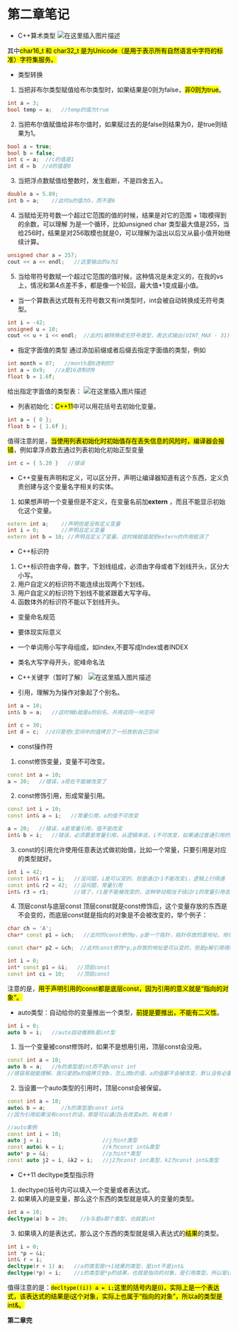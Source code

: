 # 第二章笔记

 - C++算术类型
 ![在这里插入图片描述](https://img-blog.csdnimg.cn/60c4b99c1952452396c14f9c3a8683ba.png?x-oss-process=image/watermark,type_ZmFuZ3poZW5naGVpdGk,shadow_10,text_aHR0cHM6Ly9ibG9nLmNzZG4ubmV0L3FxXzU1NzgzNzQw,size_16,color_FFFFFF,t_70)

其中<mark>char16_t 和 char32_t 是为Unicode（是用于表示所有自然语言中字符的标准）字符集服务。

 - 类型转换
 1. 当把非布尔类型赋值给布尔类型时，如果结果是0则为false，<mark>非0则为true</mark>。

```cpp
int a = 3;
bool temp = a;   //temp的值为true
```

 2. 当把布尔值赋值给非布尔值时，如果赋过去的是false则结果为0，是true则结果为1。


```cpp
bool a = true;
bool b = false;
int c = a;  //c的值是1
int d = b  //d的值是0
```
3. 当把浮点数赋值给整数时，发生截断，不是四舍五入。

```cpp
double a = 5.89;
int b = a;    //此时a的值为5，而不是6
```
4. 当赋给无符号数一个超过它范围的值的时候，结果是对它的范围 + 1取模得到的余数，可以理解 为是一个循环，比如unsigned char 类型最大值是255，当给256时，结果是对256取模也就是0，可以理解为溢出以后又从最小值开始继续计算。

```cpp
unsigned char a = 257;
cout << a << endl;   //这里输出的a为1
```
5. 当给带符号数赋一个超过它范围的值时候，这种情况是未定义的，在我的vs上，情况和第4点差不多，都是像一个轮回，最大值+1变成最小值。

- 当一个算数表达式既有无符号数又有int类型时，int会被自动转换成无符号类型。

```cpp
int i = -42;
unsigned u = 10;
cout << u + i << endl;  //此时i被转换成无符号类型，表达式输出(UINT_MAX - 31)
```
- 指定字面值的类型
通过添加前缀或者后缀去指定字面值的类型，例如

```cpp
int month = 07;   //month是8进制的7
int a = 0x9;   //a是16进制的9
float b = 1.6f;
```
给出指定字面值的类型表：
![在这里插入图片描述](https://img-blog.csdnimg.cn/df469cd54564442f900bbcd8eaa763ef.png?x-oss-process=image/watermark,type_ZmFuZ3poZW5naGVpdGk,shadow_10,text_aHR0cHM6Ly9ibG9nLmNzZG4ubmV0L3FxXzU1NzgzNzQw,size_16,color_FFFFFF,t_70)



- 列表初始化：<mark>C++11</mark>中可以用花括号去初始化变量。

```cpp
int a = { 0 };
float b = { 1.6f };
```
值得注意的是，<mark>当使用列表初始化时初始值存在丢失信息的风险时，编译器会报错</mark>，例如拿浮点数去通过列表初始化初始正型变量

```cpp
int c = { 5.20 }   //错误
```


- C++变量有声明和定义，可以区分开，声明让编译器知道有这个东西，定义负责创建与这个变量名字相关的实体。
1. 如果想声明一个变量但是不定义，在变量名前加**extern** ，而且不能显示初始化这个变量。

```cpp
extern int a;    //声明但是没有定义变量
int i = 0;       //声明且定义变量
extern int b = 10; //声明且定义了变量，这时候赋值就把extern的作用抵消了
```


- C++标识符
1. C++标识符由字母，数字，下划线组成，必须由字母或者下划线开头，区分大小写。
2. 用户自定义的标识符不能连续出现两个下划线。
3. 用户自定义的标识符下划线不能紧跟着大写字母。
4. 函数体外的标识符不能以下划线开头。


 - 变量命名规范
 - 要体现实际意义
 - 一个单词用小写字母组成，如index,不要写成Index或者INDEX
 - 类名大写字母开头，驼峰命名法


 - C++关键字（暂时了解）
 ![在这里插入图片描述](https://img-blog.csdnimg.cn/4741bffb10074690a2c8d24c9fcf438b.png?x-oss-process=image/watermark,type_ZmFuZ3poZW5naGVpdGk,shadow_10,text_aHR0cHM6Ly9ibG9nLmNzZG4ubmV0L3FxXzU1NzgzNzQw,size_16,color_FFFFFF,t_70)

- 引用，理解为为操作对象起了个别名。

```cpp
int a = 10;
int& b = a;   //这时候b就是a的别名，共用这同一块空间

int c = 30;
int d = c;  //d只是把c空间中的值拷贝了一份放到自己空间
```


- const操作符

1. const修饰变量，变量不可改变。

```cpp
const int a = 10;
a = 20;   //错误，a现在不能被改变了
```
2. const修饰引用，形成常量引用。

```cpp
const int i = 10;
const int& a = i;   //常量引用，a的值不可改变

a = 20;   //错误，a是常量引用，值不能改变
int& b = i;   //错误，必须要是常量引用，从逻辑来说，i不可改变，如果通过普通引用的方式又可以把i改变，那么就矛盾了 
```
3. const的引用允许使用任意表达式做初始值，比如一个常量，只要引用是对应的类型就好。

```cpp
int i = 42;
const int& r1 = i;   //没问题，i是可以变的，但是通过r1不能改变i，逻辑上行得通
const int& r2 = 42;  //没问题，常量引用
int& r3 = r1;        //错了，r1是不能被改变的，这种举动相当于绕过r1的常量引用去改变r1，有问题
```

4. 顶层const与底层const
顶层const就是const修饰后，这个变量存放的东西是不会变的，而底层const就是指向的对象是不会被改变的，举个例子：

```cpp
char ch = 'A';
char* const p1 = &ch;   //此时的const修饰p，p是一个指针，指针存放的是地址，地址不能被改变，也就是指针指向不能变,为顶层const

const char* p2 = &ch;  //此时const修饰*p,p存放的地址是可以变的，但是p解引用得到的值是不能被改变的，这就是底层const
```


```cpp
int i = 0;
int* const p1 = &i;   //顶层const
const int ci = 10;    //顶层const
```
注意的是，<mark>用于声明引用的const都是底层const，因为引用的意义就是“指向的对象”。</mark>



- auto类型：自动给你的变量推出一个类型，<mark>前提是要推出，不能有二义性</mark>。

```cpp
int i = 0;
auto b = i;   //auto自动推断b是int型
```
1. 当一个变量被const修饰时，如果不是想用引用，顶层const会没用。

```cpp
const int a = 10;
auto b = a;   //b的类型是int而不是const int
//很容易就能理解，我只是把a的值拷贝到b，怎么改b的值，a的值都不会被改变，默认没有必要上const
```

2. 当设置一个auto类型的引用时，顶层const会被保留。

```cpp
const int a = 10;
auto& b = a;     //b的类型是const int&
//因为引用如果没有const的话，那是可以通过b去改变a的，有毛病！
```

```cpp
//auto案例
const int i = 10;
auto j = i;                   //j为int类型
const auto& k = i;            //k为const int&类型 
auto* p = &i;                 //p为int*类型
const auto j2 = i, &k2 = i;   //j2为const int类型，k2为const int&类型
```


- C++11 decltype类型指示符
1. decltype()括号内可以填入一个变量或者表达式。
2. 如果填入的是变量，那么这个东西的类型就是填入的变量的类型。

```cpp
int a = 10;
decltype(a) b = 20;    //b与是a那个类型，也就是int
```

3. 如果填入的是表达式，那么这个东西的类型就是填入表达式的<mark>结果</mark>的类型。

```cpp
int i = 0;
int *p = &i;
int& r = i;
decltype(r + 1) a;   //a的类型是r+1结果的类型，是int不是int&
decltype(*p) = i;    //i的类型是*p的结果，也就是指向的对象，是引用类型，所以是int&
```
值得注意的是：<mark>`decltype((i)) a = i;`这里的括号内是(i)，实际上是一个表达式，该表达式的结果是i这个对象，实际上也属于“指向的对象”，所以a的类型是int&。</mark>

**第二章完**

